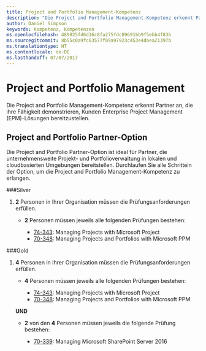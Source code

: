 ```yaml
---
title: Project and Portfolio Management-Kompetenz
description: "Die Project and Portfolio Management-Kompetenz erkennt Partner an, die ihre Fähigkeit demonstrieren, Kunden Enterprise Project Management (EPM)-Lösungen bereitzustellen."
author: Daniel Simpson
keywords: Kompetenz, Kompetenzen
ms.openlocfilehash: 489825fd6d16c8fa275fdc89691bb9f5ebb4f83b
ms.sourcegitcommit: 8b55c0a9fc63577f09a97923c453e4daea21397b
ms.translationtype: HT
ms.contentlocale: de-DE
ms.lasthandoff: 07/07/2017
---
```

# <a name="project-and-portfolio-management"></a>Project and Portfolio Management 
Die Project and Portfolio Management-Kompetenz erkennt Partner an, die ihre Fähigkeit demonstrieren, Kunden Enterprise Project Management (EPM)-Lösungen bereitzustellen.

## <a name="project-and-portfolio-partner-option"></a>Project and Portfolio Partner-Option
Die Project and Portfolio Partner-Option ist ideal für Partner, die unternehmensweite Projekt- und Portfolioverwaltung in lokalen und cloudbasierten Umgebungen bereitstellen. Durchlaufen Sie alle Schrittein der Option, um die Project and Portfolio Management-Kompetenz zu erlangen.

###<a name="silver"></a>Silver
1. **2** Personen in Ihrer Organisation müssen die Prüfungsanforderungen erfüllen.

    - **2** Personen müssen jeweils alle folgenden Prüfungen bestehen:

        * [74-343](https://www.microsoft.com/en-us/learning/exam-74-343.aspx): Managing Projects with Microsoft Project
        * [70-348](https://www.microsoft.com/en-us/learning/exam-70-348.aspx): Managing Projects and Portfolios with Microsoft PPM

###<a name="gold"></a>Gold
1. **4** Personen in Ihrer Organisation müssen die Prüfungsanforderungen erfüllen.

    - **4** Personen müssen jeweils alle folgenden Prüfungen bestehen:

        * [74-343](https://www.microsoft.com/en-us/learning/exam-74-343.aspx): Managing Projects with Microsoft Project
        * [70-348](https://www.microsoft.com/en-us/learning/exam-70-348.aspx): Managing Projects and Portfolios with Microsoft PPM

    **UND** 

    - **2** von den **4** Personen müssen jeweils die folgende Prüfung bestehen:

        *  [70-339](https://www.microsoft.com/en-us/learning/exam-70-339.aspx): Managing Microsoft SharePoint Server 2016
